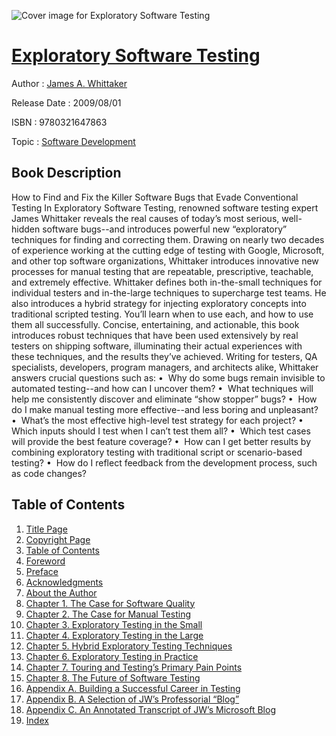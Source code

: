 ![Cover image for Exploratory Software Testing](https://imgdetail.ebookreading.net/cover/cover/software_development/EB9780321647863.jpg)

[Exploratory Software Testing](https://ebookreading.net/view/book/Exploratory+Software+Testing-EB9780321647863_1.html "Exploratory Software Testing")
====================================================================================================================

Author : [James A. Whittaker](https://ebookreading.net/search/author/James+A.+Whittaker)

Release Date : 2009/08/01

ISBN : 9780321647863

Topic : [Software Development](https://ebookreading.net/search/category/software-development)

Book Description
-----------------

How to Find and Fix the Killer Software Bugs that Evade Conventional Testing
In Exploratory Software Testing, renowned software testing expert James Whittaker reveals the real causes of today’s most serious, well-hidden software bugs--and introduces powerful new “exploratory” techniques for finding and correcting them.
Drawing on nearly two decades of experience working at the cutting edge of testing with Google, Microsoft, and other top software organizations, Whittaker introduces innovative new processes for manual testing that are repeatable, prescriptive, teachable, and extremely effective. Whittaker defines both in-the-small techniques for individual testers and in-the-large techniques to supercharge test teams. He also introduces a hybrid strategy for injecting exploratory concepts into traditional scripted testing. You’ll learn when to use each, and how to use them all successfully.
Concise, entertaining, and actionable, this book introduces robust techniques that have been used extensively by real testers on shipping software, illuminating their actual experiences with these techniques, and the results they’ve achieved. Writing for testers, QA specialists, developers, program managers, and architects alike, Whittaker answers crucial questions such as:
•  Why do some bugs remain invisible to automated testing--and how can I uncover them?
•  What techniques will help me consistently discover and eliminate “show stopper” bugs?
•  How do I make manual testing more effective--and less boring and unpleasant?
•  What’s the most effective high-level test strategy for each project?
•  Which inputs should I test when I can’t test them all?
•  Which test cases will provide the best feature coverage?
•  How can I get better results by combining exploratory testing with traditional script or scenario-based testing?
•  How do I reflect feedback from the development process, such as code changes?
              
Table of Contents
-----------------

1. [Title Page](https://ebookreading.net/view/book/Exploratory+Software+Testing-EB9780321647863_3.html)
1. [Copyright Page](https://ebookreading.net/view/book/Exploratory+Software+Testing-EB9780321647863_3.html#copy)
1. [Table of Contents](https://ebookreading.net/view/book/Exploratory+Software+Testing-EB9780321647863_4.html#toc)
1. [Foreword](https://ebookreading.net/view/book/Exploratory+Software+Testing-EB9780321647863_5.html#pref02)
1. [Preface](https://ebookreading.net/view/book/Exploratory+Software+Testing-EB9780321647863_6.html#pref03)
1. [Acknowledgments](https://ebookreading.net/view/book/Exploratory+Software+Testing-EB9780321647863_7.html#pref04)
1. [About the Author](https://ebookreading.net/view/book/Exploratory+Software+Testing-EB9780321647863_8.html#pref05)
1. [Chapter 1. The Case for Software Quality](https://ebookreading.net/view/book/Exploratory+Software+Testing-EB9780321647863_9.html#ch01)
1. [Chapter 2. The Case for Manual Testing](https://ebookreading.net/view/book/Exploratory+Software+Testing-EB9780321647863_10.html#ch02)
1. [Chapter 3. Exploratory Testing in the Small](https://ebookreading.net/view/book/Exploratory+Software+Testing-EB9780321647863_11.html#ch03)
1. [Chapter 4. Exploratory Testing in the Large](https://ebookreading.net/view/book/Exploratory+Software+Testing-EB9780321647863_12.html#ch04)
1. [Chapter 5. Hybrid Exploratory Testing Techniques](https://ebookreading.net/view/book/Exploratory+Software+Testing-EB9780321647863_13.html#ch05)
1. [Chapter 6. Exploratory Testing in Practice](https://ebookreading.net/view/book/Exploratory+Software+Testing-EB9780321647863_14.html#ch06)
1. [Chapter 7. Touring and Testing’s Primary Pain Points](https://ebookreading.net/view/book/Exploratory+Software+Testing-EB9780321647863_15.html#ch07)
1. [Chapter 8. The Future of Software Testing](https://ebookreading.net/view/book/Exploratory+Software+Testing-EB9780321647863_16.html#ch08)
1. [Appendix A. Building a Successful Career in Testing](https://ebookreading.net/view/book/Exploratory+Software+Testing-EB9780321647863_17.html#app01)
1. [Appendix B. A Selection of JW’s Professorial “Blog”](https://ebookreading.net/view/book/Exploratory+Software+Testing-EB9780321647863_18.html#app02)
1. [Appendix C. An Annotated Transcript of JW’s Microsoft Blog](https://ebookreading.net/view/book/Exploratory+Software+Testing-EB9780321647863_19.html#app03)
1. [Index](https://ebookreading.net/view/book/Exploratory+Software+Testing-EB9780321647863_20.html#index)
